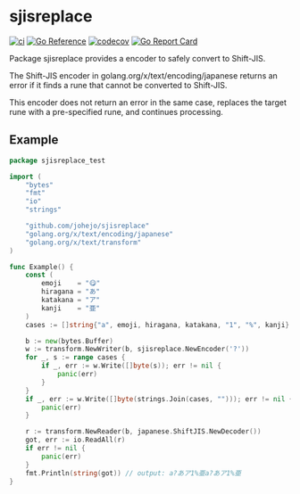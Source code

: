 # sjisreplace

[![ci](https://github.com/johejo/sjisreplace/workflows/ci/badge.svg?branch=main)](https://github.com/johejo/sjisreplace/actions?query=workflow%3Aci)
[![Go Reference](https://pkg.go.dev/badge/github.com/johejo/sjisreplace.svg)](https://pkg.go.dev/github.com/johejo/sjisreplace)
[![codecov](https://codecov.io/gh/johejo/sjisreplace/branch/main/graph/badge.svg)](https://codecov.io/gh/johejo/sjisreplace)
[![Go Report Card](https://goreportcard.com/badge/github.com/johejo/sjisreplace)](https://goreportcard.com/report/github.com/johejo/sjisreplace)

Package sjisreplace provides a encoder to safely convert to Shift-JIS.

The Shift-JIS encoder in golang.org/x/text/encoding/japanese returns an error if it finds a rune that cannot be converted to Shift-JIS.

This encoder does not return an error in the same case, replaces the target rune with a pre-specified rune, and continues processing.

## Example

```go
package sjisreplace_test

import (
	"bytes"
	"fmt"
	"io"
	"strings"

	"github.com/johejo/sjisreplace"
	"golang.org/x/text/encoding/japanese"
	"golang.org/x/text/transform"
)

func Example() {
	const (
		emoji    = "😋"
		hiragana = "あ"
		katakana = "ア"
		kanji    = "亜"
	)
	cases := []string{"a", emoji, hiragana, katakana, "1", "%", kanji}

	b := new(bytes.Buffer)
	w := transform.NewWriter(b, sjisreplace.NewEncoder('?'))
	for _, s := range cases {
		if _, err := w.Write([]byte(s)); err != nil {
			panic(err)
		}
	}
	if _, err := w.Write([]byte(strings.Join(cases, ""))); err != nil {
		panic(err)
	}

	r := transform.NewReader(b, japanese.ShiftJIS.NewDecoder())
	got, err := io.ReadAll(r)
	if err != nil {
		panic(err)
	}
	fmt.Println(string(got)) // output: a?あア1%亜a?あア1%亜
}
```

